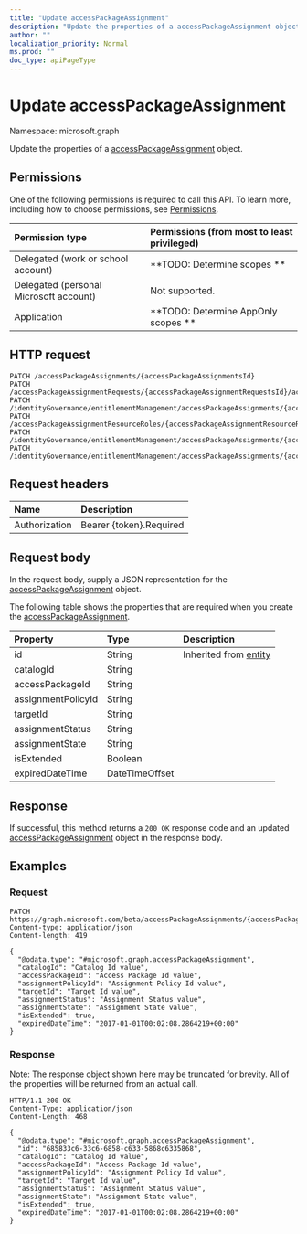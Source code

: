 ```yaml
---
title: "Update accessPackageAssignment"
description: "Update the properties of a accessPackageAssignment object."
author: ""
localization_priority: Normal
ms.prod: ""
doc_type: apiPageType
---
```


# Update accessPackageAssignment

Namespace: microsoft.graph

Update the properties of a [accessPackageAssignment](../resources/accesspackageassignment.md) object.

## Permissions
One of the following permissions is required to call this API. To learn more, including how to choose permissions, see [Permissions](/concepts/permissions-reference.md).

|Permission type|Permissions (from most to least privileged)|
|:---|:---|
|Delegated (work or school account)|**TODO: Determine scopes **|
|Delegated (personal Microsoft account)|Not supported.|
|Application|**TODO: Determine AppOnly scopes **|

## HTTP request
<!-- {
  "blockType": "ignored"
}
-->
``` http
PATCH /accessPackageAssignments/{accessPackageAssignmentsId}
PATCH /accessPackageAssignmentRequests/{accessPackageAssignmentRequestsId}/accessPackageAssignment
PATCH /identityGovernance/entitlementManagement/accessPackageAssignments/{accessPackageAssignmentId}
PATCH /accessPackageAssignmentResourceRoles/{accessPackageAssignmentResourceRolesId}/accessPackageAssignments/{accessPackageAssignmentId}
PATCH /identityGovernance/entitlementManagement/accessPackageAssignments/{accessPackageAssignmentId}/accessPackageAssignmentRequests/{accessPackageAssignmentRequestId}/accessPackageAssignment
PATCH /identityGovernance/entitlementManagement/accessPackageAssignments/{accessPackageAssignmentId}/accessPackageAssignmentResourceRoles/{accessPackageAssignmentResourceRoleId}/accessPackageAssignments/{accessPackageAssignmentId}
```

## Request headers
|Name|Description|
|:---|:---|
|Authorization|Bearer {token}.Required|

## Request body
In the request body, supply a JSON representation for the [accessPackageAssignment](../resources/accesspackageassignment.md) object.

The following table shows the properties that are required when you create the [accessPackageAssignment](../resources/accesspackageassignment.md).

|Property|Type|Description|
|:---|:---|:---|
|id|String| Inherited from [entity](../resources/entity.md)|
|catalogId|String||
|accessPackageId|String||
|assignmentPolicyId|String||
|targetId|String||
|assignmentStatus|String||
|assignmentState|String||
|isExtended|Boolean||
|expiredDateTime|DateTimeOffset||



## Response
If successful, this method returns a `200 OK` response code and an updated [accessPackageAssignment](../resources/accesspackageassignment.md) object in the response body.

## Examples

### Request
<!-- {
  "blockType": "request",
  "name": "update_accesspackageassignment"
}
-->
``` http
PATCH https://graph.microsoft.com/beta/accessPackageAssignments/{accessPackageAssignmentsId}
Content-type: application/json
Content-length: 419

{
  "@odata.type": "#microsoft.graph.accessPackageAssignment",
  "catalogId": "Catalog Id value",
  "accessPackageId": "Access Package Id value",
  "assignmentPolicyId": "Assignment Policy Id value",
  "targetId": "Target Id value",
  "assignmentStatus": "Assignment Status value",
  "assignmentState": "Assignment State value",
  "isExtended": true,
  "expiredDateTime": "2017-01-01T00:02:08.2864219+00:00"
}
```

### Response
Note: The response object shown here may be truncated for brevity. All of the properties will be returned from an actual call.
<!-- {
  "blockType": "response",
  "truncated": true
}
-->
``` http
HTTP/1.1 200 OK
Content-Type: application/json
Content-Length: 468

{
  "@odata.type": "#microsoft.graph.accessPackageAssignment",
  "id": "685833c6-33c6-6858-c633-5868c6335868",
  "catalogId": "Catalog Id value",
  "accessPackageId": "Access Package Id value",
  "assignmentPolicyId": "Assignment Policy Id value",
  "targetId": "Target Id value",
  "assignmentStatus": "Assignment Status value",
  "assignmentState": "Assignment State value",
  "isExtended": true,
  "expiredDateTime": "2017-01-01T00:02:08.2864219+00:00"
}
```

